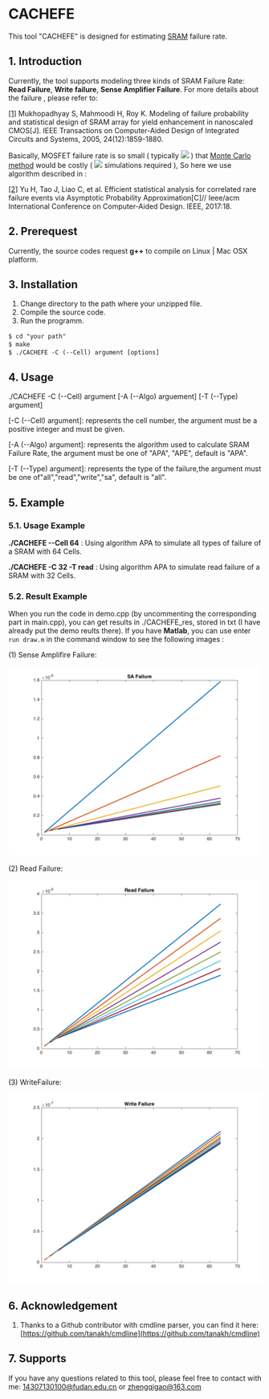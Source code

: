 
# CACHEFE

This tool "CACHEFE" is designed for estimating [SRAM](https://en.wikipedia.org/wiki/Static_random-access_memory) failure rate.

## 1. Introduction 

Currently, the tool supports modeling three kinds of SRAM Failure Rate: **Read Failure**, **Write failure**, **Sense Amplifier Failure**. For more details about the failure , please refer to:

[[1]](http://ieeexplore.ieee.org/document/1542241) Mukhopadhyay S, Mahmoodi H, Roy K. Modeling of failure probability and statistical design of SRAM array for yield enhancement in nanoscaled CMOS[J]. IEEE Transactions on Computer-Aided Design of Integrated Circuits and Systems, 2005, 24(12):1859-1880.

Basically, MOSFET failure rate is so small ( typically ![](http://latex.codecogs.com/gif.latex?\\10^{-6}})
) that [Monte Carlo method](https://en.wikipedia.org/wiki/Monte_Carlo_method) would be costly ( ![](http://latex.codecogs.com/gif.latex?\\10^8-10^9})
 simulations required ), So here we use algorithm described in :

[[2]](http://ieeexplore.ieee.org/document/7827595/) Yu H, Tao J, Liao C, et al. Efficient statistical analysis for correlated rare failure events via Asymptotic Probability Approximation[C]// Ieee/acm International Conference on Computer-Aided Design. IEEE, 2017:18.

## 2. Prerequest

Currently, the source codes request **g++** to compile on Linux | Mac OSX platform.

## 3. Installation

1. Change directory to the path where your unzipped file. 
2. Compile the source code. 
3. Run the programm.

```
$ cd "your path"
$ make
$ ./CACHEFE -C (--Cell) argument [options]
```

## 4. Usage

 ./CACHEFE -C (--Cell) argument [-A (--Algo) arguement]  [-T (--Type) argument]


[-C (--Cell) argument]: represents the cell number, the argument must be a positive integer and must be given.

[-A (--Algo) argument]: represents the algorithm used to calculate SRAM Failure Rate, the argument must be one of "APA", "APE", default is "APA".

[-T (--Type) argument]: represents the type of the failure,the argument must be one of"all","read","write","sa", default is "all".



## 5. Example

### 5.1. Usage Example  

**./CACHEFE --Cell 64**  : Using algorithm APA to simulate  all types of failure of a SRAM with 64 Cells.

**./CACHEFE -C 32 -T read** : Using algorithm APA to simulate  read failure of a SRAM with 32 Cells.

### 5.2. Result Example

When you run the code in demo.cpp (by uncommenting the corresponding part in main.cpp), you can get results in ./CACHEFE_res, stored in txt (I have already put the demo reults there). If you have **Matlab**, you can use enter ```run draw.m``` in the command window to see the following images : 

(1) Sense Amplifire Failure: 

![SAFail.png](https://github.com/GoldenCheese/CACHEFE/blob/master/CACHEFE_res/SAFailure.png)

(2) Read Failure:


![ReadFailure.png](https://github.com/GoldenCheese/CACHEFE/blob/master/CACHEFE_res/ReadFailure.png)

(3) WriteFailure: 

![WriteFailure.png](https://github.com/GoldenCheese/CACHEFE/blob/master/CACHEFE_res/WriteFailure.png)

## 6. Acknowledgement

1. Thanks to a Github contributor with cmdline parser, you can find it here:[https://github.com/tanakh/cmdline](https://github.com/tanakh/cmdline)


## 7. Supports

If you have any questions related to this tool, please feel free to contact with me: <14307130100@fudan.edu.cn> or <zhengqigao@163.com>